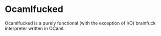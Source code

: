 # Ocamlfucked
Ocamlfucked is a purely functional (with the exception of I/O) brainfuck interpreter written in OCaml.
